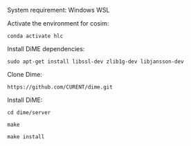 System requirement: Windows WSL

Activate the environment for cosim:

```
conda activate hlc
```

Install DiME dependencies:

```
sudo apt-get install libssl-dev zlib1g-dev libjansson-dev
```

Clone Dime:

```
https://github.com/CURENT/dime.git
```

Install DiME:
```
cd dime/server
```

```
make
```

```
make install
```

